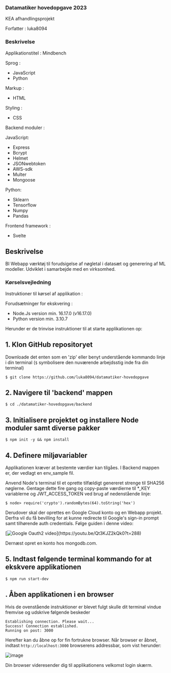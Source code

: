### Datamatiker hovedopgave 2023
KEA afhandlingsprojekt

Forfatter : luka8094

### Beskrivelse

Applikationstitel : Mindbench

Sprog :

- JavaScript
- Python

Markup :

- HTML

Styling :

- CSS

Backend moduler :

JavaScript:
- Express
- Bcrypt
- Helmet
- JSONwebtoken
- AWS-sdk
- Multer
- Mongoose

Python:
- Sklearn
- Tensorflow
- Numpy
- Pandas

Frontend framework :
- Svelte

## Beskrivelse

BI Webapp værktøj til forudsigelse af nøgletal i datasæt og generering af ML modeller. Udviklet i samarbejde med en virksomhed.

### Kørselsvejledning

Instruktioner til kørsel af applikation :

Forudsætninger for ekskvering :

- Node.Js version min. 16.17.0 (v16.17.0) 
- Python version min. 3.10.7

Herunder er de trinvise instruktioner til at starte applikationen op:

## 1. Klon GitHub repositoryet 
Downloade det enten som en 'zip' eller benyt understående kommando linje i din terminal
(```$``` symbolisere den nuværende arbejdsstig inde fra din terminal)

```$ git clone https://github.com/luka8094/datamatiker-hovedopgave```

## 2. Navigere til 'backend' mappen

```$ cd ./datamatiker-hovedopgave/backend```

## 3. Initialisere projektet og installere Node moduler samt diverse pakker

```$ npm init -y && npm install```

## 4. Definere miljøvariabler
Applikationen kræver at bestemte værdier kan tilgåes. I Backend mappen er, der vedlagt en env_sample fil.

Anvend Node's terminal til et oprette tilfældigt genereret strenge til SHA256 nøglerne. Gentage dette fire gang og copy-paste værdierne til *_KEY variablerne og JWT_ACCESS_TOKEN ved brug af nedenstående linje:

```$ node> require('crypto').randomBytes(64).toString('hex')```

Derudover skal der oprettes en Google Cloud konto og en Webapp projekt. Derfra vil du få bevilling for at kunne redirecte til Google's sign-in prompt samt tilhørende auth credentials. Følge guiden i denne video:

[![Google Oauth2 video]([https://img.youtube.com/vi/VIDEO-ID/0.jpg](https://i.ytimg.com/vi/Qt3KJZ2kQk0/hq720.jpg?sqp=-oaymwEcCNAFEJQDSFXyq4qpAw4IARUAAIhCGAFwAcABBg==&rs=AOn4CLC2L6_LJGI2k3kovFjxxjEzGCVTqw))](https://youtu.be/Qt3KJZ2kQk0?t=288)

Dernæst opret en konto hos mongodb.com.


## 5. Indtast følgende terminal kommando for at ekskvere applikationen

```$ npm run start-dev```

## . Åben applikationen i en browser
Hvis de ovenstående instruktioner er blevet fulgt skulle dit terminal vindue fremvise og udskrive følgende beskeder
``` 
Establishing connection. Please wait...
Success! Connection established.
Running on post: 3000
```

Herefter kan du åbne op for fin fortrukne browser. Når browser er åbnet, indtast ```http://localhost:3000``` browserens addressbar, som vist herunder:

![image](https://github.com/luka8094/datamatiker-hovedopgave/assets/74187002/ded1edb8-b470-40ae-825c-58298ba4adfc)

Din browser videresender dig til applikationens velkomst login skærm.



